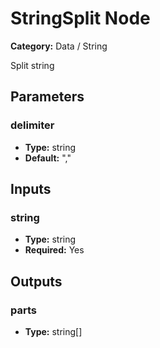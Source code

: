 
# StringSplit Node

**Category:** Data / String

Split string

## Parameters


### delimiter
- **Type:** string
- **Default:** ","





## Inputs


### string
- **Type:** string
- **Required:** Yes



## Outputs


### parts
- **Type:** string[]




